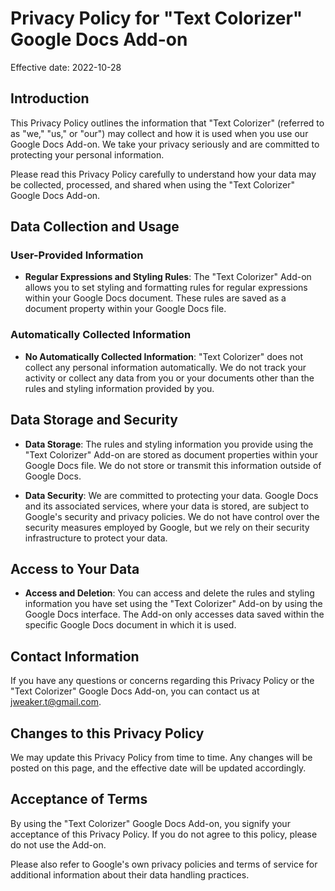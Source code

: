 # Privacy Policy for "Text Colorizer" Google Docs Add-on

Effective date: 2022-10-28

## Introduction

This Privacy Policy outlines the information that "Text Colorizer" (referred to as "we," "us," or "our") may collect and how it is used when you use our Google Docs Add-on. We take your privacy seriously and are committed to protecting your personal information.

Please read this Privacy Policy carefully to understand how your data may be collected, processed, and shared when using the "Text Colorizer" Google Docs Add-on.

## Data Collection and Usage

### User-Provided Information

- **Regular Expressions and Styling Rules**: The "Text Colorizer" Add-on allows you to set styling and formatting rules for regular expressions within your Google Docs document. These rules are saved as a document property within your Google Docs file.

### Automatically Collected Information

- **No Automatically Collected Information**: "Text Colorizer" does not collect any personal information automatically. We do not track your activity or collect any data from you or your documents other than the rules and styling information provided by you.

## Data Storage and Security

- **Data Storage**: The rules and styling information you provide using the "Text Colorizer" Add-on are stored as document properties within your Google Docs file. We do not store or transmit this information outside of Google Docs.

- **Data Security**: We are committed to protecting your data. Google Docs and its associated services, where your data is stored, are subject to Google's security and privacy policies. We do not have control over the security measures employed by Google, but we rely on their security infrastructure to protect your data.

## Access to Your Data

- **Access and Deletion**: You can access and delete the rules and styling information you have set using the "Text Colorizer" Add-on by using the Google Docs interface. The Add-on only accesses data saved within the specific Google Docs document in which it is used.

## Contact Information

If you have any questions or concerns regarding this Privacy Policy or the "Text Colorizer" Google Docs Add-on, you can contact us at jweaker.t@gmail.com.

## Changes to this Privacy Policy

We may update this Privacy Policy from time to time. Any changes will be posted on this page, and the effective date will be updated accordingly.

## Acceptance of Terms

By using the "Text Colorizer" Google Docs Add-on, you signify your acceptance of this Privacy Policy. If you do not agree to this policy, please do not use the Add-on.

Please also refer to Google's own privacy policies and terms of service for additional information about their data handling practices.
